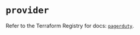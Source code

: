 # `provider`

Refer to the Terraform Registry for docs: [`pagerduty`](https://registry.terraform.io/providers/pagerduty/pagerduty/3.30.0/docs).
